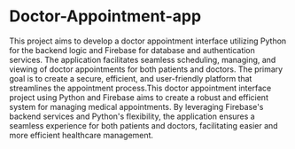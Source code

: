 # Doctor-Appointment-app
 This project aims to develop a doctor appointment interface utilizing Python for the backend logic and Firebase for database and authentication services. The application facilitates seamless scheduling, managing, and viewing of doctor appointments for both patients and doctors. The primary goal is to create a secure, efficient, and user-friendly platform that streamlines the appointment process.This doctor appointment interface project using Python and Firebase aims to create a robust and efficient system for managing medical appointments. By leveraging Firebase's backend services and Python's flexibility, the application ensures a seamless experience for both patients and doctors, facilitating easier and more efficient healthcare management.
